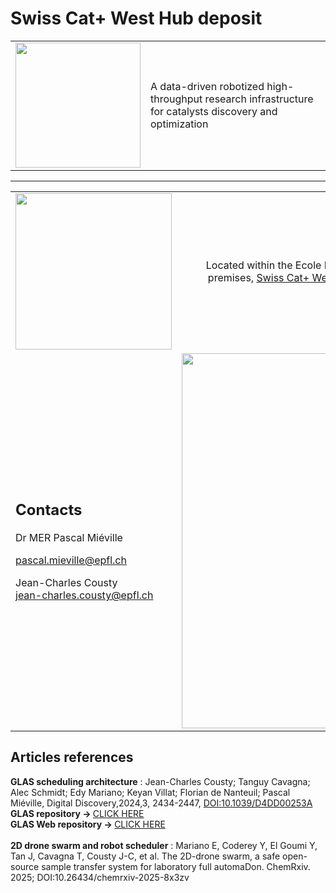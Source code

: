 # Swiss Cat+ West Hub deposit
<table style="border-collapse: collapse; border: none;">
    <tr>
        <td><img width="200px" src="https://images.squarespace-cdn.com/content/v1/6012a0a1f4c67c587a8eff67/d7731755-2fa3-4548-bf1e-5a25182d67ae/Combined+Logo+CAT-ETH-EPFL+%282%29.png?format=1500w"></td>
        <td>A data-driven robotized high-throughput research infrastructure for catalysts discovery and optimization</td>
    </tr>
</table>

<hr />

<table style="border-collapse: collapse; border: none;">
    <tr>
        <td>
            <a href="https://www.epfl.ch/research/facilities/swisscat/">
                <img width="250px" src="https://images.squarespace-cdn.com/content/v1/6012a0a1f4c67c587a8eff67/1612194758597-UAVG9IIBRMXHMYQXDAF3/EPFL_campus_2017-1920x1080.jpg">
            </a>
        </td>
        <td>
            <div style="text-align: center">Located within the Ecole Polytechnique Federale de Lausanne (EPFL) premises, <a href="https://www.epfl.ch/research/facilities/swisscat/">Swiss Cat+ West hub</a> focuses on <b>homogeneous</b> catalysis.</div>
        </td>
    </tr>
    <tr>
        <td>
            <h2>Contacts</h2>
            <div>
            Dr MER Pascal Miéville
            </div>
            <a href="mailto:pascal.mieville@epfl.ch"><p>pascal.mieville@epfl.ch</p></a>
            <div>
            Jean-Charles Cousty
            </div>
            <a href="mailto:jean-charles.cousty@epfl.ch">jean-charles.cousty@epfl.ch</a>
        </td>
        <td>
        <a href="https://www.epfl.ch/research/facilities/swisscat/">
                <img width="600px" src="https://www.epfl.ch/research/facilities/swisscat/wp-content/uploads/Tout-labo-3D-Cad-1024x248.png">
            </a>
        </td>
    </tr>
</table>

<div>
    <h2>Articles references</h2>
    <div></div>
    <div>
    <b>GLAS scheduling architecture</b> : Jean-Charles Cousty; Tanguy Cavagna; Alec Schmidt; Edy Mariano; Keyan Villat; Florian de Nanteuil; Pascal Miéville, Digital Discovery,2024,3, 2434-2447, <a href="https://www.doi.org/10.1039/d4dd00253a">DOI:10.1039/D4DD00253A</a>
    <br>
    <b>GLAS repository -> </b><a href="https://github.com/swisscatplus/glas">CLICK HERE</a>
    <br>
    <b>GLAS Web repository -> </b><a href="https://github.com/swisscatplus/glas-web-client">CLICK HERE</a>
    </div>
    <br>
    <div>
    <b>2D drone swarm and robot scheduler</b> : Mariano E, Coderey Y, El Goumi Y, Tan J, Cavagna T, Cousty J-C, et al. The 2D-drone swarm, a safe open-source sample transfer system for laboratory full automaDon. ChemRxiv. 2025; DOI:10.26434/chemrxiv-2025-8x3zv
    </div>
</div>
